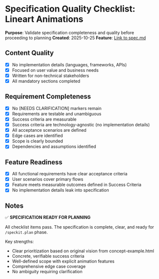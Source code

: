 # Specification Quality Checklist: Lineart Animations

**Purpose**: Validate specification completeness and quality before proceeding to planning
**Created**: 2025-10-25
**Feature**: [Link to spec.md](../spec.md)

## Content Quality

- [x] No implementation details (languages, frameworks, APIs)
- [x] Focused on user value and business needs
- [x] Written for non-technical stakeholders
- [x] All mandatory sections completed

## Requirement Completeness

- [x] No [NEEDS CLARIFICATION] markers remain
- [x] Requirements are testable and unambiguous
- [x] Success criteria are measurable
- [x] Success criteria are technology-agnostic (no implementation details)
- [x] All acceptance scenarios are defined
- [x] Edge cases are identified
- [x] Scope is clearly bounded
- [x] Dependencies and assumptions identified

## Feature Readiness

- [x] All functional requirements have clear acceptance criteria
- [x] User scenarios cover primary flows
- [x] Feature meets measurable outcomes defined in Success Criteria
- [x] No implementation details leak into specification

## Notes

✅ **SPECIFICATION READY FOR PLANNING**

All checklist items pass. The specification is complete, clear, and ready for `/speckit.plan` phase.

Key strengths:
- Clear prioritization based on original vision from concept-example.html
- Concrete, verifiable success criteria
- Well-defined scope with explicit animation features
- Comprehensive edge case coverage
- No ambiguity requiring clarification